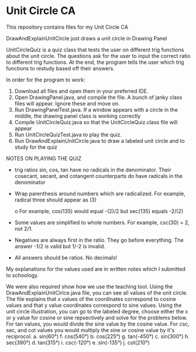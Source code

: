 # Unit Circle CA
This repository contains files for my Unit Circle CA

DrawAndExplainUnitCircle just draws a unit circle in Drawing Panel

UnitCircleQuiz is a quiz class that tests the user on different trig functions
about the unit circle. The questions ask for the user to input the correct ratio to different trig functions. At the end, the program tells the user which trig functions to restudy based off their answers.

In order for the program to work:

1. Download all files and open them in your preferred IDE. 
2. Open DrawingPanel.java, and compile the file. A bunch of janky class files will appear. Ignore these and move on.
3. Run DrawingPanelTest.java. If a window appears with a circle in the middle, the drawing panel class is working correctly
4. Compile UnitCircleQuiz.java so that the UnitCircleQuiz.class file will appear
5. Run UnitCircleQuizTest.java to play the quiz.
6. Run DrawAndExplainUnitCircle.java to draw a labeled unit circle and to study for the quiz

NOTES ON PLAYING THE QUIZ
- trig ratios sin, cos, tan have no radicals in the denominator. Their cosecant, secant, and cotangent counterparts do have radicals in the denominator

- Wrap parenthesis around numbers which are radicalized. For example, radical three should appear as (3)

	o For example, cos(135) would equal -(2)/2 but sec(135) equals -2/(2)
	
- Some values are simplified to whole numbers. For example, csc(30) = 2, not 2/1.

- Negatives are always first in the ratio. They go before everything. The answer -1/2 is valid but 1/-2 is invalid.

- All answers should be ratios. No decimals!

My explanations for the values used are in written notes which I submitted to schoology.

We were also required show how we use the teaching tool. Using the DrawAndExplainUnitCirlce.java file, you can see all values of the unit circle. The file explains that x values of the coordinates correspond to cosine values and that y value coordinates correspond to sine values. Using the unit circle illustration, you can go to the labeled degree, choose either the x or y value for cosine or sine repsectively and solve for the problems below. For tan values, you would divide the sine value by the cosine value. For csc, sec, and cot values you would multiply the sine or cosine value by it's reciprocol.
a. sin(60°)
f. cos(540°)
b. cos(225°)
g. tan(-450°)
c. sin(300°)
h. sec(390°)
d. tan(315°)
i. csc(-120°)
e. sin(-135°)
j. cot(210°)
